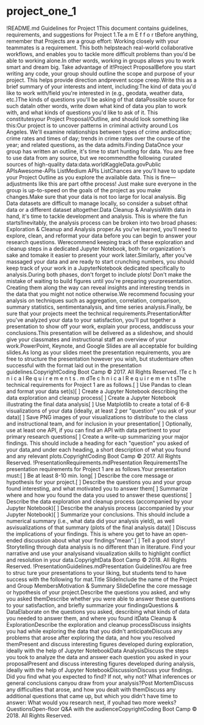 # project_one_1
!README.md
Guidelines for Project 1This document contains guidelines, requirements, and suggestions for Project 1.Te a m   E f f o r tBefore anything, remember that Projects are a group effort: Working closely with your teammates is a requirement. This both helpsteach real-world collaborative workflows, and enables you to tackle more difficult problems than you'd be able to working alone.In other words, working in groups allows you to work smart and dream big. Take advantage of it!Project ProposalBefore you start writing any code, your group should outline the scope and purpose of your project. This helps provide direction andprevent scope creep.Write this as a brief summary of your interests and intent, including:The kind of data you'd like to work with/field you're interested in (e.g., geodata, weather data, etc.)The kinds of questions you'll be asking of that dataPossible source for such dataIn other words, write down what kind of data you plan to work with, and what kinds of questions you'd like to ask of it. This constitutesyour Project Proposal/Outline, and should look something like this:Our project is to uncover patterns in criminal activity around Los Angeles. We'll examine relationships between types of crime andlocation; crime rates and times of day; trends in crime rates over the course of the year; and related questions, as the data admits.Finding DataOnce your group has written an outline, it's time to start hunting for data. You are free to use data from any source, but we recommendthe following curated sources of high-quality data:data.worldKaggleData.govPublic APIsAwesome-APIs ListMedium APIs ListChances are you'll have to update your Project Outline as you explore the available data. This is fine—adjustments like this are part ofthe process! Just make sure everyone in the group is up-to-speed on the goals of the project as you make changes.Make sure that your data is not too large for local analysis. Big Data datasets are difficult to manage locally, so consider a subset ofthat data or a different dataset altogether.Data Cleanup & AnalysisWith data in hand, it's time to tackle development and analysis. This is where the fun starts!Inevitably, the analysis process can be broken into two broad phases: Exploration & Cleanup and Analysis proper.As you've learned, you'll need to explore, clean, and reformat your data before you can begin to answer your research questions. Werecommend keeping track of these exploration and cleanup steps in a dedicated Jupyter Notebook, both for organization's sake and tomake it easier to present your work later.Similarly, after you've massaged your data and are ready to start crunching numbers, you should keep track of your work in a JupyterNotebook dedicated specifically to analysis.During both phases, don't forget to include plots! Don't make the mistake of waiting to build figures until you're preparing yourpresentation. Creating them along the way can reveal insights and interesting trends in the data that you might not notice otherwise.We recommend focusing your analysis on techniques such as aggregation, correlation, comparison, summary statistics, sentimentanalysis, and time series analysis.Finally, be sure that your projects meet the technical requirements.PresentationAfter you've analyzed your data to your satisfaction, you'll put together a presentation to show off your work, explain your process, anddiscuss your conclusions.This presentation will be delivered as a slideshow, and should give your classmates and instructional staff an overview of your work.PowerPoint, Keynote, and Google Slides are all acceptable for building slides.As long as your slides meet the presentation requirements, you are free to structure the presentation however you wish, but studentsare often successful with the format laid out in the presentation guidelines.CopyrightCoding Boot Camp © 2017. All Rights Reserved.
!Te c h n i c a l Re q u i r e m e n t s . m dTe c h n i c a l   R e q u i r e m e n t sThe technical requirements for Project 1 are as follows.[ ] Use Pandas to clean and format your data set(s)[ ] Create a Jupyter Notebook describing the data exploration and cleanup process[ ] Create a Jupyter Notebook illustrating the final data analysis[ ] Use Matplotlib to create a total of 6-8 visualizations of your data (ideally, at least 2 per "question" you ask of your data)[ ] Save PNG images of your visualizations to distribute to the class and instructional team, and for inclusion in your presentation[ ] Optionally, use at least one API, if you can find an API with data pertinent to your primary research questions[ ] Create a write-up summarizing your major findings. This should include a heading for each "question" you asked of your data,and under each heading, a short description of what you found and any relevant plots.CopyrightCoding Boot Camp © 2017. All Rights Reserved.
!PresentationRequirements.mdPresentation RequirementsThe presentation requirements for Project 1 are as follows.Your presentation must:[ ] Be at least 8-10 min. long[ ] Describe the core message or hypothesis for your project.[ ] Describe the questions you and your group found interesting, and what motivated you to answer them[ ] Summarize where and how you found the data you used to answer these questions[ ] Describe the data exploration and cleanup process (accompanied by your Jupyter Notebook)[ ] Describe the analysis process (accompanied by your Jupyter Notebook)[ ] Summarize your conclusions. This should include a numerical summary (i.e., what data did your analysis yield), as well asvisualizations of that summary (plots of the final analysis data)[ ] Discuss the implications of your findings. This is where you get to have an open-ended discussion about what your findings"mean".[ ] Tell a good story! Storytelling through data analysis is no different than in literature. Find your narrative and use your analysisand visualization skills to highlight conflict and resolution in your data.CopyrightData Boot Camp © 2018. All Rights Reserved.
!PresentationGuidelines.mdPresentation GuidelinesYou are free to struc ture your presentations to your liking, but students tend to have success with the following for mat.Title SlideInclude the name of the Project and Group MembersMotivation & Summary SlideDefine the core message or hypothesis of your project.Describe the questions you asked, and why you asked themDescribe whether you were able to answer these questions to your satisfaction, and briefly summarize your findingsQuestions & DataElaborate on the questions you asked, describing what kinds of data you needed to answer them, and where you found itData Cleanup & ExplorationDescribe the exploration and cleanup processDiscuss insights you had while exploring the data that you didn't anticipateDiscuss any problems that arose after exploring the data, and how you resolved themPresent and discuss interesting figures developed during exploration, ideally with the help of Jupyter NotebookData AnalysisDiscuss the steps you took to analyze the data and answer each question you asked in your proposalPresent and discuss interesting figures developed during analysis, ideally with the help of Jupyter NotebookDiscussionDiscuss your findings. Did you find what you expected to find? If not, why not? What inferences or general conclusions canyou draw from your analysis?Post MortemDiscuss any difficulties that arose, and how you dealt with themDiscuss any additional questions that came up, but which you didn't have time to answer: What would you research next, if youhad two more weeks?QuestionsOpen-floor Q&A with the audienceCopyrightCoding Boot Camp © 2018. All Rights Reserved.
